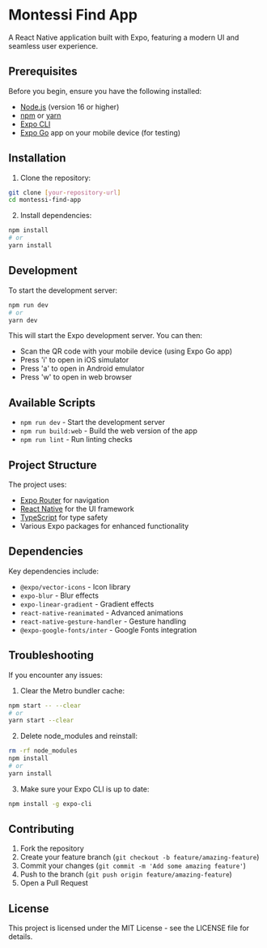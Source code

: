 # Montessi Find App

A React Native application built with Expo, featuring a modern UI and seamless user experience.

## Prerequisites

Before you begin, ensure you have the following installed:
- [Node.js](https://nodejs.org/) (version 16 or higher)
- [npm](https://www.npmjs.com/) or [yarn](https://yarnpkg.com/)
- [Expo CLI](https://docs.expo.dev/get-started/installation/)
- [Expo Go](https://expo.dev/client) app on your mobile device (for testing)

## Installation

1. Clone the repository:
```bash
git clone [your-repository-url]
cd montessi-find-app
```

2. Install dependencies:
```bash
npm install
# or
yarn install
```

## Development

To start the development server:

```bash
npm run dev
# or
yarn dev
```

This will start the Expo development server. You can then:
- Scan the QR code with your mobile device (using Expo Go app)
- Press 'i' to open in iOS simulator
- Press 'a' to open in Android emulator
- Press 'w' to open in web browser

## Available Scripts

- `npm run dev` - Start the development server
- `npm run build:web` - Build the web version of the app
- `npm run lint` - Run linting checks

## Project Structure

The project uses:
- [Expo Router](https://docs.expo.dev/router/introduction/) for navigation
- [React Native](https://reactnative.dev/) for the UI framework
- [TypeScript](https://www.typescriptlang.org/) for type safety
- Various Expo packages for enhanced functionality

## Dependencies

Key dependencies include:
- `@expo/vector-icons` - Icon library
- `expo-blur` - Blur effects
- `expo-linear-gradient` - Gradient effects
- `react-native-reanimated` - Advanced animations
- `react-native-gesture-handler` - Gesture handling
- `@expo-google-fonts/inter` - Google Fonts integration

## Troubleshooting

If you encounter any issues:

1. Clear the Metro bundler cache:
```bash
npm start -- --clear
# or
yarn start --clear
```

2. Delete node_modules and reinstall:
```bash
rm -rf node_modules
npm install
# or
yarn install
```

3. Make sure your Expo CLI is up to date:
```bash
npm install -g expo-cli
```

## Contributing

1. Fork the repository
2. Create your feature branch (`git checkout -b feature/amazing-feature`)
3. Commit your changes (`git commit -m 'Add some amazing feature'`)
4. Push to the branch (`git push origin feature/amazing-feature`)
5. Open a Pull Request

## License

This project is licensed under the MIT License - see the LICENSE file for details.